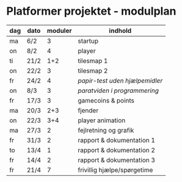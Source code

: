 # Platformer projektet - modulplan


| dag       | dato      | moduler   | indhold                       |
|-----------|-----------|-----------|-------------------------------|
| ma        | 6/2       | 3         | startup                       |
| on        | 8/2       | 4         | player                        |
| ti        | 21/2      | 1+2       | tilesmap 1                    |
| on        | 22/2      | 3         | tilesmap 2                    |
| fr        | 24/2      | 4         | *papir-test uden hjælpemidler*|
| on        | 8/3       | 3         | *paratviden i programmering*  |
| fr        | 17/3      | 3         | gamecoins & points            |
| ma        | 20/3      | 2+3       | fjender                       |
| on        | 22/3      | 3+4       | player animation              |
| ma        | 27/3      | 2         | fejlretning og grafik         |
| fr        | 31/3      | 2         | rapport & dokumentation 1     |
| to        | 13/4      | 1         | rapport & dokumentation 2     |
| fr        | 14/4      | 2         | rapport & dokumentation 3     |
| fr        | 21/4      | 7         | frivillig hjælpe/spørgetime   |
